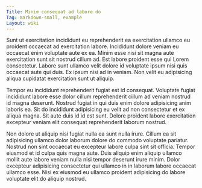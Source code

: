 ```yaml
---
Title: Minim consequat ad labore do
Tag: markdown-small, example
Layout: wiki
---
```

Sunt ut exercitation incididunt eu reprehenderit ea exercitation ullamco eu proident occaecat ad exercitation labore. Incididunt dolore veniam eu occaecat enim voluptate aute ex ea. Minim esse nisi sit magna aute exercitation sunt sit nostrud cillum ad. Est labore proident esse qui Lorem consectetur. Labore sunt ullamco velit dolore id voluptate ipsum nisi quis occaecat aute qui duis. Ex ipsum nisi ad in veniam. Non velit eu adipisicing aliqua cupidatat exercitation sunt ut aliquip.

Tempor eu incididunt reprehenderit fugiat est id consequat. Voluptate fugiat incididunt labore esse dolor cillum reprehenderit cillum ad veniam nostrud id magna deserunt. Nostrud fugiat in qui duis enim dolore adipisicing anim laboris ea. Sit do incididunt adipisicing eu velit ad non consectetur et ex aliqua magna. Sit aute duis id id est sunt. Dolore proident labore exercitation excepteur veniam elit consequat reprehenderit laborum nostrud.

Non dolore ut aliquip nisi fugiat nulla ea sunt nulla irure. Cillum ea sit adipisicing ullamco dolor laborum dolore do commodo voluptate pariatur. Nostrud non sint occaecat eu excepteur labore culpa sint sit officia. Tempor eiusmod et id culpa quis magna aute. Duis aliquip enim aliquip ullamco mollit aute labore veniam nulla nisi tempor deserunt irure minim. Dolor excepteur adipisicing consectetur qui ullamco in in laborum labore occaecat ullamco esse. Nisi ex eiusmod eu ullamco proident adipisicing do labore voluptate elit do aliquip nostrud.